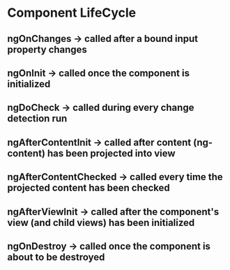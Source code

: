 # Component LifeCycle

## ngOnChanges -> called after a bound input property changes
## ngOnInit -> called once the component is initialized
## ngDoCheck -> called during every change detection run
## ngAfterContentInit -> called after content (ng-content) has been projected into view
## ngAfterContentChecked -> called every time the projected content has been checked
## ngAfterViewInit -> called after the component's view (and child views) has been initialized
## ngOnDestroy -> called once the component is about to be destroyed